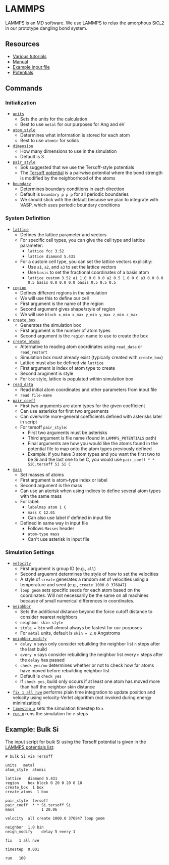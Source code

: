 # LAMMPS

LAMMPS is an MD software. We use LAMMPS to relax the amorphous $\text{SiO}\_2$ in our prototype dangling bond system. 

## Resources
* [Various tutorials](https://lammpstutorials.github.io/)
* [Manual](https://docs.lammps.org/)
* [Example input file](https://docs.lammps.org/2001/data_format.html)
* [Potentials](lammps.sandia.gov/bench.html#potentials)

## Commands

### Initialization

* [`units`](https://docs.lammps.org/units.html)
  * Sets the units for the calculation
  * Best to use `metal` for our purposes for Ang and eV
* [`atom_style`](https://docs.lammps.org/atom_style.html)
  * Determines what information is stored for each atom
  * Best to use `atomic` for solids
* [`dimension`](https://docs.lammps.org/dimension.html)
  * How many dimensions to use in the simulation
  * Default is 3
* [`pair_style`](https://docs.lammps.org/pair_style.html)
  * Sok suggested that we use the Tersoff-style potentials
  * The [Tersoff potential](https://en.wikipedia.org/wiki/Bond_order_potential) is a pairwise potential where the bond strength is modified by the neighborhood of the atoms
* [`boundary`](https://docs.lammps.org/boundary.html)
  * Determines boundary conditions in each direction
  * Default is `boundary p p p` for all periodic boundaries
  * We should stick with the default because we plan to integrate with VASP, which uses periodic boundary conditions

### System Definition

* [`lattice`](https://docs.lammps.org/lattice.html)
  * Defines the lattice parameter and vectors
  * For specific cell types, you can give the cell type and lattice parameter:
    * `lattice fcc 3.52`
    * `lattice diamond 5.431`
  * For a custom cell type, you can set the lattice vectors explicitly:
    * Use `a1`, `a2`, and `a3` to set the lattice vectors
    * Use `basis` to set the fractional coordinates of a basis atom
    * `lattice custom 3.52 a1 1.0 0.0 0.0 a2 0.5 1.0 0.0 a3 0.0 0.0 0.5 basis 0.0 0.0 0.0 basis 0.5 0.5 0.5`
* [`region`](https://docs.lammps.org/region.html)
  * Defines different regions in the simulation
  * We will use this to define our cell
  * First argument is the name of the region
  * Second argument gives shape/style of region 
  * We will use `block x_min x_max y_min y_max z_min z_max`
* [`create_box`](https://docs.lammps.org/create_box.html)
  * Generates the simulation box
  * First argument is the number of atom types
  * Second argument is the `region` name to use to create the box
* [`create_atoms`](https://docs.lammps.org/create_atoms.html)
  * Alternative to reading atom coordinates using `read_data` or `read_restart`
  * Simulation box must already exist (typically created with `create_box`)
  * Lattice must also be defined via `lattice`
  * First argument is index of atom type to create
  * Second arugment is style
  * For `box` style, lattice is populated within simulation box
* [`read_data`](https://docs.lammps.org/read_data.html)
  * Read initial atom coordinates and other parameters from input file
  * `read file-name`
* [`pair_coeff`](https://docs.lammps.org/pair_coeff.html)
  * First two arguments are atom types for the given coefficient
  * Can use asterisks for first two arguements
  * Can overwrite more-general coefficients defined with asterisks later in script
  * For tersoff `pair_style`:
    * First two arguments must be asterisks
    * Third argument is file name (found in `LAMMPS_POTENTIALS` path)
    * Final arguments are how you would like the atoms found in the potential file to map onto the atom types previously defined
    * Example: if you have 3 atom types and you want the first two to be Si and the last one to be C, you would use `pair_coeff * * SiC.tersoff Si Si C`
* [`mass`](https://docs.lammps.org/mass.html)
  * Set masses of atoms
  * First argument is atom-type index or label
  * Second argument is the mass
  * Can use an aterisk when using indices to define several atom types with the same mass
  * For label:
    * `labelmap atom 1 C`
    * `mass C 12.01`
    * Can also use label if defined in input file
  * Defined in same way in input file
    * Follows `Masses` header
    * `atom-type mass`
    * Can't use asterisk in input file

### Simulation Settings

* [`velocity`](https://docs.lammps.org/velocity.html)
  * First argument is group ID (e.g., `all`)
  * Second arguemnt determines the style of how to set the velocities
  * A style of `create` generates a random set of velocities using a temperature and seed (e.g., `create 1000.0 376847`)
  * `loop geom` sets specific seeds for each atom based on the coordinates. Will not necessarily be the same on all machines because of small numerical differences in coordinates.
* [`neighbor`](https://docs.lammps.org/neighbor.html)
  * Sets the additional distance beyond the force cutoff distance to consider nearest neighbors
  * `neighbor skin style`
  * `style = bin` will almost always be fastest for our purposes
  * For `metal` units, default is `skin = 2.0` Angstroms
* [`neighbor_modify`](https://docs.lammps.org/neigh_modify.html)
  * `delay n` says only consider rebuilding the neighbor list `n` steps after the last build
  * `every n` says consider rebuilding the neighbor list every `n` steps after the `delay` has passed
  * `check yes/no` determines whether or not to check how far atoms have moved before rebuilding neighbor list
  * Default is `check yes`
  * If `check yes`, build only occurs if at least one atom has moved more than half the neighbor skin distance
* [`fix 1 all nve`](https://docs.lammps.org/fix_nve.html) performs plain time integration to update position and velocity using velocity-Verlet algorithm (not invoked during energy minimization)
* [`timestep x`](https://docs.lammps.org/timestep.html) sets the simulation timestep to `x`
* [`run n`](https://docs.lammps.org/run.html) runs the simulation for `n` steps


## Example: Bulk Si

The input script for bulk Si using the Tersoff potential is given in the [LAMMPS potentials list](https://www.lammps.org/bench.html#potentials):
```
# bulk Si via Tersoff

units   metal
atom_style  atomic

lattice   diamond 5.431
region    box block 0 20 0 20 0 10
create_box  1 box
create_atoms  1 box

pair_style  tersoff
pair_coeff  * * Si.tersoff Si
mass            1 28.06

velocity  all create 1000.0 376847 loop geom

neighbor  1.0 bin
neigh_modify    delay 5 every 1

fix   1 all nve

timestep  0.001

run   100
```
